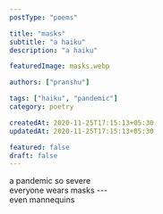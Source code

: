 ```yaml
---
postType: "poems"

title: "masks"
subtitle: "a haiku"
description: "a haiku"

featuredImage: masks.webp

authors: ["pranshu"]

tags: ["haiku", "pandemic"]
category: poetry

createdAt: 2020-11-25T17:15:13+05:30
updatedAt: 2020-11-25T17:15:13+05:30

featured: false
draft: false
---
```


a pandemic so severe  
everyone wears masks ---   
even mannequins
